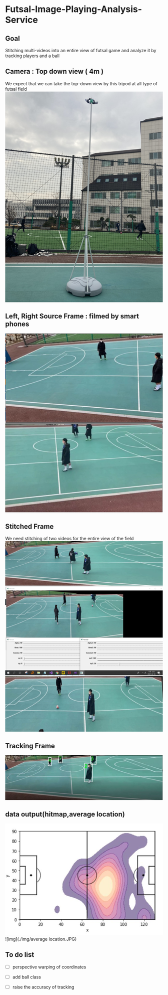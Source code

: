 # Futsal-Image-Playing-Analysis-Service
## Goal 
Stitching multi-videos into an entire view of futsal game and analyze it by tracking players and a ball

## Camera : Top down view ( 4m ) 
We expect that we can take the top-down view by this tripod at all type of futsal field   
![img](./img/camera.jpg)

## Left, Right Source Frame : filmed by smart phones 
![img](./img/left.JPG)
![img](./img/right.JPG) 

## Stitched Frame 
We need stitching of two videos for the entire view of the field
![img](./img/frame.png)
![img](./img/HomographyControl.png)
![img](./img/frame00357.jpg)

## Tracking Frame 

![img](./img/tracking.JPG)

## data output(hitmap,average location)
![img](./img/hitmap.JPG)
![img](./img/average location.JPG)

## To do list  
- [ ] perspective warping of coordinates
- [ ] add ball class
- [ ] raise the accuracy of tracking


